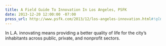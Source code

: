 ```yaml
---
title: A Field Guide To Innovation In Los Angeles, PSFK
date: 2013-12-20 12:00:00 -07:00
press_url: http://www.psfk.com/2013/12/los-angeles-innovation.html#!ql6IG
---
```


In L.A. innovating means providing a better quality of life for the city’s inhabitants across public, private, and nonprofit sectors.
